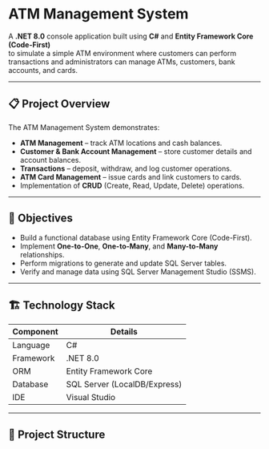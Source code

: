 # ATM Management System

A **.NET 8.0** console application built using **C#** and **Entity Framework Core (Code-First)**  
to simulate a simple ATM environment where customers can perform transactions and
administrators can manage ATMs, customers, bank accounts, and cards.

---

## 📋 Project Overview
The ATM Management System demonstrates:
- **ATM Management** – track ATM locations and cash balances.
- **Customer & Bank Account Management** – store customer details and account balances.
- **Transactions** – deposit, withdraw, and log customer operations.
- **ATM Card Management** – issue cards and link customers to cards.
- Implementation of **CRUD** (Create, Read, Update, Delete) operations.

---

## 🎯 Objectives
- Build a functional database using Entity Framework Core (Code-First).
- Implement **One-to-One**, **One-to-Many**, and **Many-to-Many** relationships.
- Perform migrations to generate and update SQL Server tables.
- Verify and manage data using SQL Server Management Studio (SSMS).

---

## 🏗️ Technology Stack
| Component           | Details                       |
|---------------------|--------------------------------|
| Language            | C#                             |
| Framework           | .NET 8.0                        |
| ORM                 | Entity Framework Core          |
| Database            | SQL Server (LocalDB/Express)   |
| IDE                 | Visual Studio                  |

---

## 📂 Project Structure
